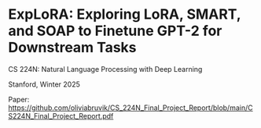 # ExpLoRA: Exploring LoRA, SMART, and SOAP to Finetune GPT-2 for Downstream Tasks
CS 224N: Natural Language Processing with Deep Learning

Stanford, Winter 2025

Paper: https://github.com/oliviabruvik/CS_224N_Final_Project_Report/blob/main/CS224N_Final_Project_Report.pdf
